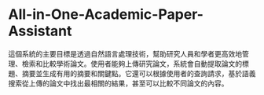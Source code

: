 # All-in-One-Academic-Paper-Assistant
這個系統的主要目標是透過自然語言處理技術，幫助研究人員和學者更高效地管理、檢索和比較學術論文。使用者能夠上傳研究論文，系統會自動提取論文的標題、摘要並生成有用的摘要和關鍵點。它還可以根據使用者的查詢請求，基於語義搜索從上傳的論文中找出最相關的結果，甚至可以比較不同論文的內容。
